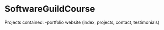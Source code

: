 # SoftwareGuildCourse

Projects contained:
-portfolio website (index, projects, contact, testimonials)
